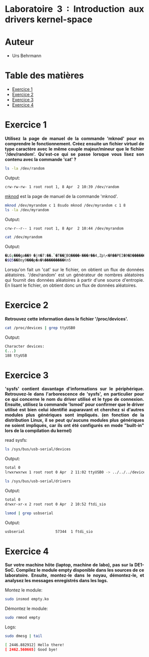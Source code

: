 <div align="justify" style="margin-right:25px;margin-left:25px">

# Laboratoire 3 : Introduction aux drivers kernel-space <!-- omit in toc -->

# Auteur <!-- omit in toc -->

- Urs Behrmann

# Table des matières <!-- omit in toc -->

- [Exercice 1](#exercice-1)
- [Exercice 2](#exercice-2)
- [Exercice 3](#exercice-3)
- [Exercice 4](#exercice-4)

# Exercice 1

**Utilisez la page de manuel de la commande 'mknod' pour en comprendre le fonctionnement. Créez ensuite un fichier virtuel de type caractère avec le même couple majeur/mineur que le fichier '/dev/random'. Qu'est-ce qui se passe lorsque vous lisez son contenu avec la commande 'cat' ?**

```bash
ls -la /dev/random
```

Output:

```bash
crw-rw-rw- 1 root root 1, 8 Apr  2 10:39 /dev/random
```

[mknod](https://man7.org/linux/man-pages/man2/mknod.2.html) est la page de manuel de la commande 'mknod'.

```bash
mknod /dev/myrandom c 1 8sudo mknod /dev/myrandom c 1 8
ls -la /dev/myrandom
```

Output:

```bash
crw-r--r-- 1 root root 1, 8 Apr  2 10:44 /dev/myrandom
```

```bash
cat /dev/myrandom
```
Output:

```bash
�LG;���ga��9 �jπ�7:��.`�T��BQ����<���r��4,Zp\<�R��PEI�9�D������ MyQдH��A�uF���q��7��W����ƚwG�N�\j<K6�����M�I�L9$Q��������O�KwC���ؘ���ݴ]����4&�t��r���ϊ�Mw1�����B��o�̃��}uI
�$Q5��Bռy9���p�x�%���������Kn5
```

Lorsqu'on fait un 'cat' sur le fichier, on obtient un flux de données aléatoires.  '/dev/random' est un générateur de nombres aléatoires qui fournit des données aléatoires à partir d'une source d'entropie. En lisant le fichier, on obtient donc un flux de données aléatoires.


# Exercice 2

**Retrouvez cette information dans le fichier '/proc/devices'.**

```bash
cat /proc/devices | grep ttyUSB0
```

Output:

```bash
Character devices:
(...)
188 ttyUSB
```

# Exercice 3

**'sysfs' contient davantage d'informations sur le périphérique. Retrouvez-le dans l'arborescence de 'sysfs', en particulier pour ce qui concerne le nom du driver utilisé et le type de connexion. Ensuite, utilisez la commande 'lsmod' pour confirmer que le driver utilisé est bien celui identifié auparavant et cherchez si d'autres modules plus génériques sont impliqués. (en fonction de la distribution Linux, il se peut qu'aucuns modules plus génériques ne soient impliqués, car ils ont été configurés en mode "built-in" lors de la compilation du kernel)**

read sysfs:

```bash
ls /sys/bus/usb-serial/devices
```
Output:

```bash
total 0
lrwxrwxrwx 1 root root 0 Apr  2 11:02 ttyUSB0 -> ../../../devices/pci0000:00/0000:00:0c.0/usb1/1-2/1-2:1.0/ttyUSB0
```

```bash
ls /sys/bus/usb-serial/drivers
```

Output:

```bash
total 0
drwxr-xr-x 2 root root 0 Apr  2 10:52 ftdi_sio
```

```bash
lsmod | grep usbserial
```
Output:

```bash
usbserial              57344  1 ftdi_sio
```

# Exercice 4

**Sur votre machine hôte (laptop, machine de labo), pas sur la DE1-SoC. Compilez le module empty disponible dans les sources de ce laboratoire. Ensuite, montez-le dans le noyau, démontez-le, et analysez les messages enregistrés dans les logs.**

Montez le module:

```bash
sudo insmod empty.ko
```

Démontez le module:

```bash
sudo rmmod empty
```

Logs:

```bash
sudo dmesg | tail
```

```bash
[ 2446.882912] Hello there!
[ 2462.560665] Good bye!
```

</div>
